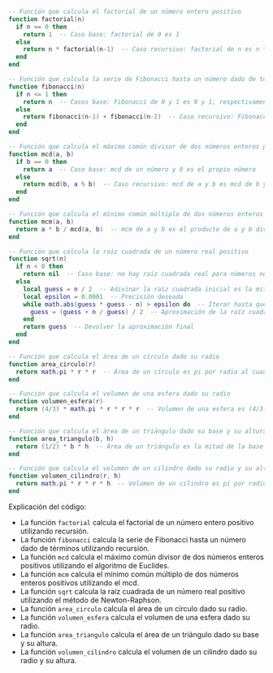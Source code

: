 ```lua
-- Función que calcula el factorial de un número entero positivo
function factorial(n)
  if n == 0 then
    return 1  -- Caso base: factorial de 0 es 1
  else
    return n * factorial(n-1)  -- Caso recursivo: factorial de n es n * factorial(n-1)
  end
end

-- Función que calcula la serie de Fibonacci hasta un número dado de términos
function fibonacci(n)
  if n <= 1 then
    return n  -- Casos base: Fibonacci de 0 y 1 es 0 y 1, respectivamente
  else
    return fibonacci(n-1) + fibonacci(n-2)  -- Caso recursivo: Fibonacci de n es Fibonacci de n-1 más Fibonacci de n-2
  end
end

-- Función que calcula el máximo común divisor de dos números enteros positivos
function mcd(a, b)
  if b == 0 then
    return a  -- Caso base: mcd de un número y 0 es el propio número
  else
    return mcd(b, a % b)  -- Caso recursivo: mcd de a y b es mcd de b y el resto de a entre b
  end
end

-- Función que calcula el mínimo común múltiplo de dos números enteros positivos
function mcm(a, b)
  return a * b / mcd(a, b)  -- mcm de a y b es el producto de a y b dividido por su mcd
end

-- Función que calcula la raíz cuadrada de un número real positivo
function sqrt(n)
  if n < 0 then
    return nil  -- Caso base: no hay raíz cuadrada real para números negativos
  else
    local guess = n / 2  -- Adivinar la raíz cuadrada inicial es la mitad del número
    local epsilon = 0.0001  -- Precisión deseada
    while math.abs(guess * guess - n) > epsilon do  -- Iterar hasta que la aproximación sea lo suficientemente precisa
      guess = (guess + n / guess) / 2  -- Aproximación de la raíz cuadrada mediante el método de Newton-Raphson
    end
    return guess  -- Devolver la aproximación final
  end
end

-- Función que calcula el área de un círculo dado su radio
function area_circulo(r)
  return math.pi * r * r  -- Área de un círculo es pi por radio al cuadrado
end

-- Función que calcula el volumen de una esfera dado su radio
function volumen_esfera(r)
  return (4/3) * math.pi * r * r * r  -- Volumen de una esfera es (4/3) por pi por radio al cubo
end

-- Función que calcula el área de un triángulo dado su base y su altura
function area_triangulo(b, h)
  return (1/2) * b * h  -- Área de un triángulo es la mitad de la base por la altura
end

-- Función que calcula el volumen de un cilindro dado su radio y su altura
function volumen_cilindro(r, h)
  return math.pi * r * r * h  -- Volumen de un cilindro es pi por radio al cuadrado por altura
end
```

Explicación del código:

* La función `factorial` calcula el factorial de un número entero positivo utilizando recursión.
* La función `fibonacci` calcula la serie de Fibonacci hasta un número dado de términos utilizando recursión.
* La función `mcd` calcula el máximo común divisor de dos números enteros positivos utilizando el algoritmo de Euclides.
* La función `mcm` calcula el mínimo común múltiplo de dos números enteros positivos utilizando el mcd.
* La función `sqrt` calcula la raíz cuadrada de un número real positivo utilizando el método de Newton-Raphson.
* La función `area_circulo` calcula el área de un círculo dado su radio.
* La función `volumen_esfera` calcula el volumen de una esfera dado su radio.
* La función `area_triangulo` calcula el área de un triángulo dado su base y su altura.
* La función `volumen_cilindro` calcula el volumen de un cilindro dado su radio y su altura.